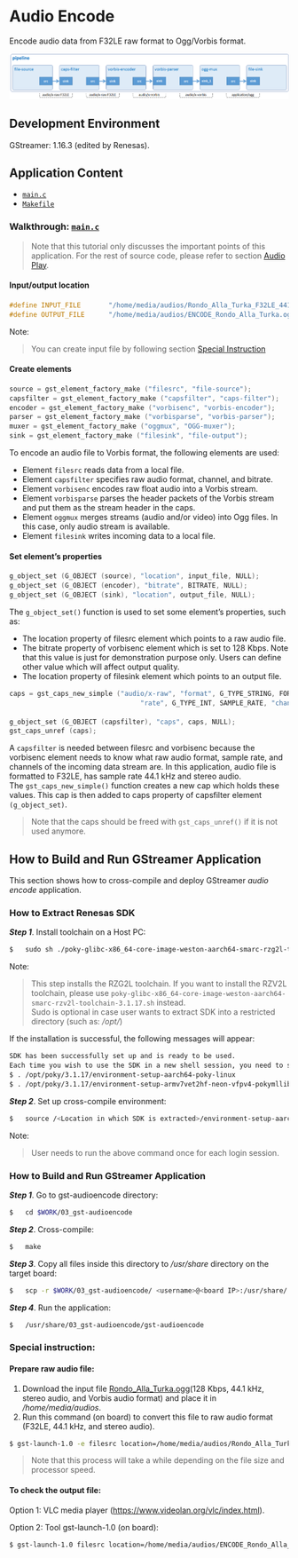 # Audio Encode

Encode audio data from F32LE raw format to Ogg/Vorbis format.

![Figure audio encode pipeline](figure.png)

## Development Environment

GStreamer: 1.16.3 (edited by Renesas).

## Application Content

+ [`main.c`](main.c)
+ [`Makefile`](Makefile)

### Walkthrough: [`main.c`](main.c)
>Note that this tutorial only discusses the important points of this application. For the rest of source code, please refer to section [Audio Play](01_gst-audioplay/README.md).

#### Input/output location
```c
#define INPUT_FILE       "/home/media/audios/Rondo_Alla_Turka_F32LE_44100_stereo.raw"
#define OUTPUT_FILE      "/home/media/audios/ENCODE_Rondo_Alla_Turka.ogg"
```
Note:
> You can create input file by following section [Special Instruction](#special-instruction)
#### Create elements
```c
source = gst_element_factory_make ("filesrc", "file-source");
capsfilter = gst_element_factory_make ("capsfilter", "caps-filter");
encoder = gst_element_factory_make ("vorbisenc", "vorbis-encoder");
parser = gst_element_factory_make ("vorbisparse", "vorbis-parser");
muxer = gst_element_factory_make ("oggmux", "OGG-muxer");
sink = gst_element_factory_make ("filesink", "file-output");
```
To encode an audio file to Vorbis format, the following elements are used:
-	 Element `filesrc` reads data from a local file.
-	 Element `capsfilter` specifies raw audio format, channel, and bitrate.
-	 Element `vorbisenc` encodes raw float audio into a Vorbis stream.
-	 Element `vorbisparse` parses the header packets of the Vorbis stream and put them as the stream header in the caps.
-	 Element `oggmux` merges streams (audio and/or video) into Ogg files. In this case, only audio stream is available.
-	 Element `filesink` writes incoming data to a local file.

#### Set element’s properties
```c
g_object_set (G_OBJECT (source), "location", input_file, NULL);
g_object_set (G_OBJECT (encoder), "bitrate", BITRATE, NULL);
g_object_set (G_OBJECT (sink), "location", output_file, NULL);
```
The `g_object_set()` function is used to set some element’s properties, such as:
-	 The location property of filesrc element which points to a raw audio file.
-	 The bitrate property of vorbisenc element which is set to 128 Kbps. Note that this value is just for demonstration purpose only. Users can define other value which will affect output quality.
-	 The location property of filesink element which points to an output file.
```c
caps = gst_caps_new_simple ("audio/x-raw", "format", G_TYPE_STRING, FORMAT,
                                 "rate", G_TYPE_INT, SAMPLE_RATE, "channels", G_TYPE_INT, CHANNEL, NULL);

g_object_set (G_OBJECT (capsfilter), "caps", caps, NULL);
gst_caps_unref (caps);
```
A `capsfilter` is needed between filesrc and vorbisenc because the vorbisenc element needs to know what raw audio format, sample rate, and channels of the incoming data stream are. In this application, audio file is formatted to F32LE, has sample rate 44.1 kHz and stereo audio.\
The `gst_caps_new_simple()` function creates a new cap which holds these values. This cap is then added to caps property of capsfilter element `(g_object_set)`.
>Note that the caps should be freed with `gst_caps_unref()` if it is not used anymore.

## How to Build and Run GStreamer Application

This section shows how to cross-compile and deploy GStreamer _audio encode_ application.

### How to Extract Renesas SDK
***Step 1***.	Install toolchain on a Host PC:
```sh
$   sudo sh ./poky-glibc-x86_64-core-image-weston-aarch64-smarc-rzg2l-toolchain-3.1.17.sh
```
Note:
> This step installs the RZG2L toolchain. If you want to install the RZV2L toolchain, please use `poky-glibc-x86_64-core-image-weston-aarch64-smarc-rzv2l-toolchain-3.1.17.sh` instead.\
> Sudo is optional in case user wants to extract SDK into a restricted directory (such as: _/opt/_)

If the installation is successful, the following messages will appear:
```sh
SDK has been successfully set up and is ready to be used.
Each time you wish to use the SDK in a new shell session, you need to source the environment setup script e.g.
$ . /opt/poky/3.1.17/environment-setup-aarch64-poky-linux
$ . /opt/poky/3.1.17/environment-setup-armv7vet2hf-neon-vfpv4-pokymllib32-linux-gnueabi
```
***Step 2***.	Set up cross-compile environment:
```sh
$   source /<Location in which SDK is extracted>/environment-setup-aarch64-poky-linux
```
Note:
>User needs to run the above command once for each login session.

### How to Build and Run GStreamer Application

***Step 1***.	Go to gst-audioencode directory:
```sh
$   cd $WORK/03_gst-audioencode
```
***Step 2***.	Cross-compile:
```sh
$   make
```
***Step 3***.	Copy all files inside this directory to _/usr/share_ directory on the target board:
```sh
$   scp -r $WORK/03_gst-audioencode/ <username>@<board IP>:/usr/share/
```
***Step 4***.	Run the application:
```sh
$   /usr/share/03_gst-audioencode/gst-audioencode
```
### Special instruction:
#### Prepare raw audio file:
1.	Download the input file [Rondo_Alla_Turka.ogg](https://upload.wikimedia.org/wikipedia/commons/b/bd/Rondo_Alla_Turka.ogg)(128 Kbps, 44.1 kHz, stereo audio, and Vorbis audio format) and place it in _/home/media/audios_.
2. Run this command (on board) to convert this file to raw audio format (F32LE, 44.1 kHz, and stereo audio).
```sh
$ gst-launch-1.0 -e filesrc location=/home/media/audios/Rondo_Alla_Turka.ogg ! oggdemux ! vorbisdec ! audio/x-raw, format=F32LE, rate=44100, channels=2 ! filesink location=/home/media/audios/Rondo_Alla_Turka_F32LE_44100_stereo.raw
```
>Note that this process will take a while depending on the file size and processor speed.
#### To check the output file:

Option 1: VLC media player (https://www.videolan.org/vlc/index.html).

Option 2: Tool gst-launch-1.0 (on board):
```sh
$ gst-launch-1.0 filesrc location=/home/media/audios/ENCODE_Rondo_Alla_Turka.ogg ! oggdemux ! vorbisdec ! audioconvert ! audio/x-raw, format=S16LE ! alsasink
```